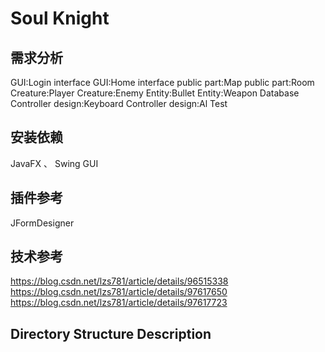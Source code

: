 # Soul Knight

## 需求分析
GUI:Login interface
GUI:Home interface
public part:Map
public part:Room
Creature:Player
Creature:Enemy
Entity:Bullet
Entity:Weapon
Database
Controller design:Keyboard
Controller design:Al
Test

## 安装依赖

JavaFX 、 Swing GUI

## 插件参考

JFormDesigner

## 技术参考

https://blog.csdn.net/lzs781/article/details/96515338
https://blog.csdn.net/lzs781/article/details/97617650
https://blog.csdn.net/lzs781/article/details/97617723

## Directory Structure Description
